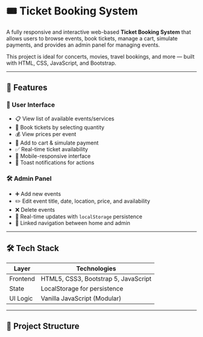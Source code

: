 # 🎟️ Ticket Booking System

A fully responsive and interactive web-based **Ticket Booking System** that allows users to browse events, book tickets, manage a cart, simulate payments, and provides an admin panel for managing events.

This project is ideal for concerts, movies, travel bookings, and more — built with HTML, CSS, JavaScript, and Bootstrap.

---

## 🚀 Features

### 👤 User Interface
- 📋 View list of available events/services
- 🎫 Book tickets by selecting quantity
- 💰 View prices per event
- 🛒 Add to cart & simulate payment
- ✅ Real-time ticket availability
- 📱 Mobile-responsive interface
- 🔔 Toast notifications for actions

### 🛠️ Admin Panel
- ➕ Add new events
- ✏️ Edit event title, date, location, price, and availability
- ❌ Delete events
- 🔄 Real-time updates with `localStorage` persistence
- 🔗 Linked navigation between home and admin

---

## 🛠️ Tech Stack

| Layer     | Technologies                       |
|-----------|------------------------------------|
| Frontend  | HTML5, CSS3, Bootstrap 5, JavaScript |
| State     | LocalStorage for persistence       |
| UI Logic  | Vanilla JavaScript (Modular)       |

---

## 📁 Project Structure

